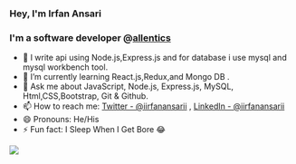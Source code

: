 ###  Hey, I'm Irfan Ansari
### I'm a software developer @[allentics](https://allentics.com/)



- 🔭 I write api using Node.js,Express.js and for database i use mysql and mysql workbench tool. 
- 🌱 I’m currently learning React.js,Redux,and Mongo DB .
- 💬 Ask me about JavaScript, Node.js, Express.js, MySQL, Html,CSS,Bootstrap, Git & Github.
- 📫 How to reach me: [Twitter - @iirfanansarii](https://twitter.com/iirfanansarii) , [LinkedIn - @iirfanansarii](https://www.linkedin.com/in/iirfanansarii/) 
- 😄 Pronouns: He/His
- ⚡ Fun fact: I Sleep When I Get Bore 😂

<img src="https://github-readme-stats.vercel.app/api?username=iirfanansarii&&show_icons=true&title_color=ffffff&icon_color=bb2acf&text_color=daf7dc&bg_color=151515">


